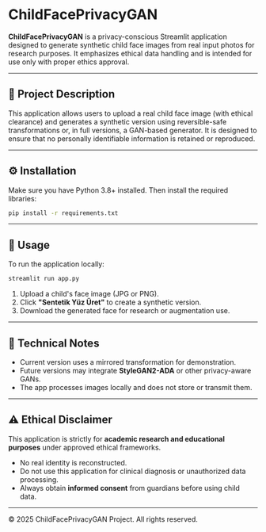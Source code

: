 
# ChildFacePrivacyGAN

**ChildFacePrivacyGAN** is a privacy-conscious Streamlit application designed to generate synthetic child face images from real input photos for research purposes. It emphasizes ethical data handling and is intended for use only with proper ethics approval.

---

## 📌 Project Description

This application allows users to upload a real child face image (with ethical clearance) and generates a synthetic version using reversible-safe transformations or, in full versions, a GAN-based generator. It is designed to ensure that no personally identifiable information is retained or reproduced.

---

## ⚙️ Installation

Make sure you have Python 3.8+ installed. Then install the required libraries:

```bash
pip install -r requirements.txt
```

---

## 🚀 Usage

To run the application locally:

```bash
streamlit run app.py
```

1. Upload a child's face image (JPG or PNG).
2. Click **"Sentetik Yüz Üret"** to create a synthetic version.
3. Download the generated face for research or augmentation use.

---

## 🧠 Technical Notes

- Current version uses a mirrored transformation for demonstration.
- Future versions may integrate **StyleGAN2-ADA** or other privacy-aware GANs.
- The app processes images locally and does not store or transmit them.

---

## ⚠️ Ethical Disclaimer

This application is strictly for **academic research and educational purposes** under approved ethical frameworks.

- No real identity is reconstructed.
- Do not use this application for clinical diagnosis or unauthorized data processing.
- Always obtain **informed consent** from guardians before using child data.

---

© 2025 ChildFacePrivacyGAN Project. All rights reserved.

